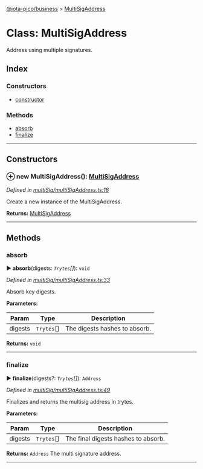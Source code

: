[@iota-pico/business](../README.md) > [MultiSigAddress](../classes/multisigaddress.md)



# Class: MultiSigAddress


Address using multiple signatures.

## Index

### Constructors

* [constructor](multisigaddress.md#constructor)


### Methods

* [absorb](multisigaddress.md#absorb)
* [finalize](multisigaddress.md#finalize)



---
## Constructors
<a id="constructor"></a>


### ⊕ **new MultiSigAddress**(): [MultiSigAddress](multisigaddress.md)


*Defined in [multiSig/multiSigAddress.ts:18](https://github.com/iotaeco/iota-pico-business/blob/ab10af2/src/multiSig/multiSigAddress.ts#L18)*



Create a new instance of the MultiSigAddress.




**Returns:** [MultiSigAddress](multisigaddress.md)

---


## Methods
<a id="absorb"></a>

###  absorb

► **absorb**(digests: *`Trytes`[]*): `void`



*Defined in [multiSig/multiSigAddress.ts:33](https://github.com/iotaeco/iota-pico-business/blob/ab10af2/src/multiSig/multiSigAddress.ts#L33)*



Absorb key digests.


**Parameters:**

| Param | Type | Description |
| ------ | ------ | ------ |
| digests | `Trytes`[]   |  The digests hashes to absorb. |





**Returns:** `void`





___

<a id="finalize"></a>

###  finalize

► **finalize**(digests?: *`Trytes`[]*): `Address`



*Defined in [multiSig/multiSigAddress.ts:49](https://github.com/iotaeco/iota-pico-business/blob/ab10af2/src/multiSig/multiSigAddress.ts#L49)*



Finalizes and returns the multisig address in trytes.


**Parameters:**

| Param | Type | Description |
| ------ | ------ | ------ |
| digests | `Trytes`[]   |  The final digests hashes to absorb. |





**Returns:** `Address`
The multi signature address.






___


